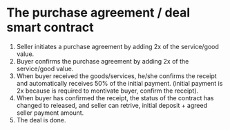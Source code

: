 # The purchase agreement / deal smart contract 
1. Seller initiates a purchase agreement by adding 2x of the service/good value.
2. Buyer confirms the purchase agreement by adding 2x of the service/good value. 
3. When buyer received the goods/services, he/she confirms the receipt and automatically receives 50% of the initial payment. (initial payment is 2x because is required to montivate buyer, confirm the receipt).
4. When buyer has confirmed the receipt, the status of the contract has changed to released, and seller can retrive, initial deposit + agreed seller payment amount. 
5. The deal is done. 
